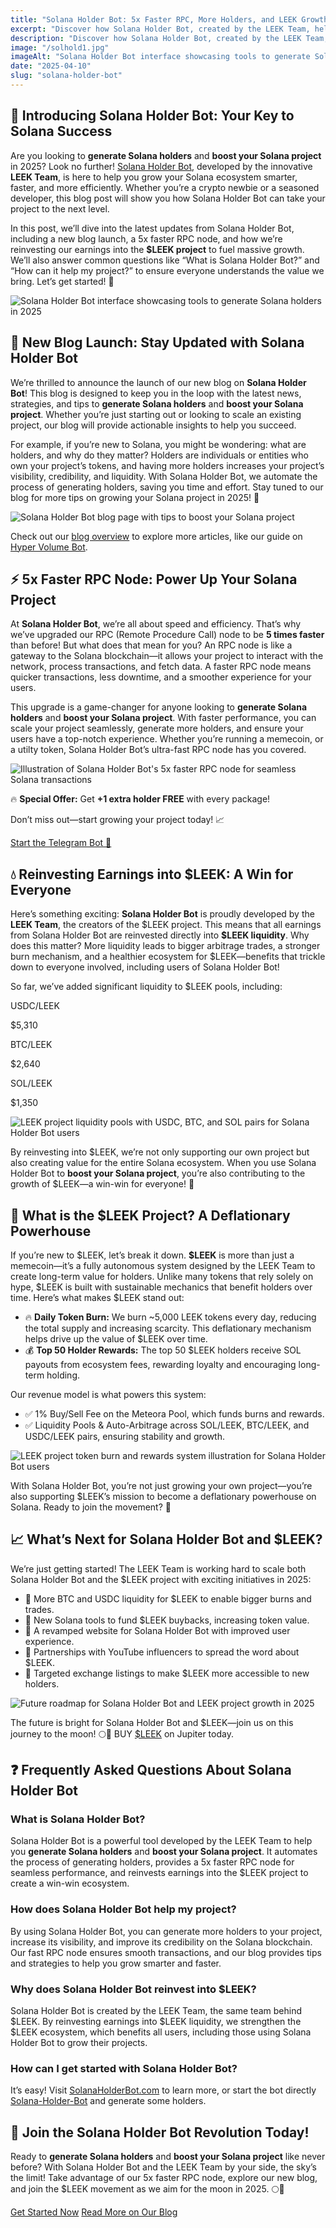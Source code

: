 ```yaml
---
title: "Solana Holder Bot: 5x Faster RPC, More Holders, and LEEK Growth in 2025"
excerpt: "Discover how Solana Holder Bot, created by the LEEK Team, helps you generate Solana holders and boost your Solana project with a 5x faster RPC, a new blog, and exciting $LEEK project updates."
description: "Discover how Solana Holder Bot, created by the LEEK Team, helps you generate Solana holders and boost your Solana project with a 5x faster RPC, a new blog, and exciting $LEEK project updates."
image: "/solhold1.jpg"
imageAlt: "Solana Holder Bot interface showcasing tools to generate Solana holders in 2025"
date: "2025-04-10"
slug: "solana-holder-bot"
---
```


<div class="space-y-8">
  <section class="bg-gray-800 p-6 rounded-lg shadow-lg">
    <h2 class="text-2xl font-bold text-white mb-4">🚀 Introducing Solana Holder Bot: Your Key to Solana Success</h2>
    <p class="text-gray-300 mb-4">
      Are you looking to <strong>generate Solana holders</strong> and <strong>boost your Solana project</strong> in 2025? Look no further! <a href="/" class="text-blue-400 hover:text-blue-300 underline">Solana Holder Bot</a>, developed by the innovative <strong>LEEK Team</strong>, is here to help you grow your Solana ecosystem smarter, faster, and more efficiently. Whether you’re a crypto newbie or a seasoned developer, this blog post will show you how Solana Holder Bot can take your project to the next level.
    </p>
    <p class="text-gray-300 mb-4">
      In this post, we’ll dive into the latest updates from Solana Holder Bot, including a new blog launch, a 5x faster RPC node, and how we’re reinvesting our earnings into the <strong>$LEEK project</strong> to fuel massive growth. We’ll also answer common questions like “What is Solana Holder Bot?” and “How can it help my project?” to ensure everyone understands the value we bring. Let’s get started! 🌟
    </p>
    <img src="/solhold5.jpg" alt="Solana Holder Bot interface showcasing tools to generate Solana holders in 2025" class="w-full h-auto rounded-lg mb-4" />
  </section>

  <section class="bg-gray-800 p-6 rounded-lg shadow-lg">
    <h2 class="text-2xl font-bold text-white mb-4">📝 New Blog Launch: Stay Updated with Solana Holder Bot</h2>
    <p class="text-gray-300 mb-4">
      We’re thrilled to announce the launch of our new blog on <strong>Solana Holder Bot</strong>! This blog is designed to keep you in the loop with the latest news, strategies, and tips to <strong>generate Solana holders</strong> and <strong>boost your Solana project</strong>. Whether you’re just starting out or looking to scale an existing project, our blog will provide actionable insights to help you succeed.
    </p>
    <p class="text-gray-300 mb-4">
      For example, if you’re new to Solana, you might be wondering: what are holders, and why do they matter? Holders are individuals or entities who own your project’s tokens, and having more holders increases your project’s visibility, credibility, and liquidity. With Solana Holder Bot, we automate the process of generating holders, saving you time and effort. Stay tuned to our blog for more tips on growing your Solana project in 2025! 🚀
    </p>
    <img src="/solhold6.jpg" alt="Solana Holder Bot blog page with tips to boost your Solana project" class="w-full h-auto rounded-lg mb-4" />
    <p class="text-gray-300">
      Check out our <a href="/blog" class="text-blue-400 hover:text-blue-300 underline">blog overview</a> to explore more articles, like our guide on <a href="/blog/hyper-volume-bot" class="text-blue-400 hover:text-blue-300 underline">Hyper Volume Bot</a>.
    </p>
  </section>

  <section class="bg-gray-800 p-6 rounded-lg shadow-lg">
    <h2 class="text-2xl font-bold text-white mb-4">⚡️ 5x Faster RPC Node: Power Up Your Solana Project</h2>
    <p class="text-gray-300 mb-4">
      At <strong>Solana Holder Bot</strong>, we’re all about speed and efficiency. That’s why we’ve upgraded our RPC (Remote Procedure Call) node to be <strong>5 times faster</strong> than before! But what does that mean for you? An RPC node is like a gateway to the Solana blockchain—it allows your project to interact with the network, process transactions, and fetch data. A faster RPC node means quicker transactions, less downtime, and a smoother experience for your users.
    </p>
    <p class="text-gray-300 mb-4">
      This upgrade is a game-changer for anyone looking to <strong>generate Solana holders</strong> and <strong>boost your Solana project</strong>. With faster performance, you can scale your project seamlessly, generate more holders, and ensure your users have a top-notch experience. Whether you’re running a memecoin, or a utilty token, Solana Holder Bot’s ultra-fast RPC node has you covered.
    </p>
    <img src="/solhold7.jpg" alt="Illustration of Solana Holder Bot's 5x faster RPC node for seamless Solana transactions" class="w-full h-auto rounded-lg mb-4" />
    <div class="bg-blue-900 p-4 rounded-lg">
      <p class="text-blue-300 font-semibold">
        🔥 <strong>Special Offer:</strong> Get <strong>+1 extra holder FREE</strong> with every package!
      </p>
      <p class="text-gray-300 mt-2">
        Don’t miss out—start growing your project today! 📈
      </p>
      <div class="mt-4 flex space-x-4">
        <a href="https://t.me/Degen_WG_bot" class="text-blue-400 hover:text-blue-300 underline">Start the Telegram Bot 💬</a>
      </div>
    </div>
  </section>

  <section class="bg-gray-800 p-6 rounded-lg shadow-lg">
    <h2 class="text-2xl font-bold text-white mb-4">💧 Reinvesting Earnings into $LEEK: A Win for Everyone</h2>
    <p class="text-gray-300 mb-4">
      Here’s something exciting: <strong>Solana Holder Bot</strong> is proudly developed by the <strong>LEEK Team</strong>, the creators of the $LEEK project. This means that all earnings from Solana Holder Bot are reinvested directly into <strong>$LEEK liquidity</strong>. Why does this matter? More liquidity leads to bigger arbitrage trades, a stronger burn mechanism, and a healthier ecosystem for $LEEK—benefits that trickle down to everyone involved, including users of Solana Holder Bot!
    </p>
    <p class="text-gray-300 mb-4">
      So far, we’ve added significant liquidity to $LEEK pools, including:
    </p>
    <div class="grid grid-cols-1 sm:grid-cols-3 gap-4 mb-4">
      <div class="bg-gray-700 p-4 rounded-lg text-center">
        <p class="text-blue-400 font-semibold">USDC/LEEK</p>
        <p class="text-gray-300">$5,310</p>
      </div>
      <div class="bg-gray-700 p-4 rounded-lg text-center">
        <p class="text-blue-400 font-semibold">BTC/LEEK</p>
        <p class="text-gray-300">$2,640</p>
      </div>
      <div class="bg-gray-700 p-4 rounded-lg text-center">
        <p class="text-blue-400 font-semibold">SOL/LEEK</p>
        <p class="text-gray-300">$1,350</p>
      </div>
    </div>
    <img src="/solhold4.jpg" alt="LEEK project liquidity pools with USDC, BTC, and SOL pairs for Solana Holder Bot users" class="w-full h-auto rounded-lg mb-4" />
    <p class="text-gray-300">
      By reinvesting into $LEEK, we’re not only supporting our own project but also creating value for the entire Solana ecosystem. When you use Solana Holder Bot to <strong>boost your Solana project</strong>, you’re also contributing to the growth of $LEEK—a win-win for everyone! 🌱
    </p>
  </section>

  <section class="bg-gray-800 p-6 rounded-lg shadow-lg">
    <h2 class="text-2xl font-bold text-white mb-4">🌱 What is the $LEEK Project? A Deflationary Powerhouse</h2>
    <p class="text-gray-300 mb-4">
      If you’re new to $LEEK, let’s break it down. <strong>$LEEK</strong> is more than just a memecoin—it’s a fully autonomous system designed by the LEEK Team to create long-term value for holders. Unlike many tokens that rely solely on hype, $LEEK is built with sustainable mechanics that benefit holders over time. Here’s what makes $LEEK stand out:
    </p>
    <ul class="list-none space-y-2 text-gray-300 mb-4">
      <li class="flex items-start">
        <span class="text-blue-400 mr-2">🔥</span> <strong>Daily Token Burn:</strong> We burn ~5,000 LEEK tokens every day, reducing the total supply and increasing scarcity. This deflationary mechanism helps drive up the value of $LEEK over time.
      </li>
      <li class="flex items-start">
        <span class="text-blue-400 mr-2">💰</span> <strong>Top 50 Holder Rewards:</strong> The top 50 $LEEK holders receive SOL payouts from ecosystem fees, rewarding loyalty and encouraging long-term holding.
      </li>
    </ul>
    <p class="text-gray-300 mb-4">
      Our revenue model is what powers this system:
    </p>
    <ul class="list-none space-y-2 text-gray-300 mb-4">
      <li class="flex items-start">
        <span class="text-blue-400 mr-2">✅</span> 1% Buy/Sell Fee on the Meteora Pool, which funds burns and rewards.
      </li>
      <li class="flex items-start">
        <span class="text-blue-400 mr-2">✅</span> Liquidity Pools & Auto-Arbitrage across SOL/LEEK, BTC/LEEK, and USDC/LEEK pairs, ensuring stability and growth.
      </li>
    </ul>
    <img src="/solhold3.jpg" alt="LEEK project token burn and rewards system illustration for Solana Holder Bot users" class="w-full h-auto rounded-lg mb-4" />
    <p class="text-gray-300">
      With Solana Holder Bot, you’re not just growing your own project—you’re also supporting $LEEK’s mission to become a deflationary powerhouse on Solana. Ready to join the movement? 🚀
    </p>
  </section>

  <section class="bg-gray-800 p-6 rounded-lg shadow-lg">
    <h2 class="text-2xl font-bold text-white mb-4">📈 What’s Next for Solana Holder Bot and $LEEK?</h2>
    <p class="text-gray-300 mb-4">
      We’re just getting started! The LEEK Team is working hard to scale both Solana Holder Bot and the $LEEK project with exciting initiatives in 2025:
    </p>
    <ul class="list-none space-y-2 text-gray-300 mb-4">
      <li class="flex items-start">
        <span class="text-blue-400 mr-2">🔹</span> More BTC and USDC liquidity for $LEEK to enable bigger burns and trades.
      </li>
      <li class="flex items-start">
        <span class="text-blue-400 mr-2">🔹</span> New Solana tools to fund $LEEK buybacks, increasing token value.
      </li>
      <li class="flex items-start">
        <span class="text-blue-400 mr-2">🔹</span> A revamped website for Solana Holder Bot with improved user experience.
      </li>
      <li class="flex items-start">
        <span class="text-blue-400 mr-2">🔹</span> Partnerships with YouTube influencers to spread the word about $LEEK.
      </li>
      <li class="flex items-start">
        <span class="text-blue-400 mr-2">🔹</span> Targeted exchange listings to make $LEEK more accessible to new holders.
      </li>
    </ul>
    <img src="/solhold2.jpg" alt="Future roadmap for Solana Holder Bot and LEEK project growth in 2025" class="w-full h-auto rounded-lg mb-4" />
    <p class="text-gray-300">
      The future is bright for Solana Holder Bot and $LEEK—join us on this journey to the moon! 🌕🚀 BUY <a href="https://jup.ag/swap/SOL-Fdp3GvvkJZkaKLF7DBwLs5Ar1xeNgg4sPR3LCoSgXn58" class="text-blue-400 hover:text-blue-300 underline">$LEEK</a> on Jupiter today.
    </p>
  </section>

  <section class="bg-gray-800 p-6 rounded-lg shadow-lg">
    <h2 class="text-2xl font-bold text-white mb-4">❓ Frequently Asked Questions About Solana Holder Bot</h2>
    <h3 class="text-xl font-semibold text-white mb-2">What is Solana Holder Bot?</h3>
    <p class="text-gray-300 mb-4">
      Solana Holder Bot is a powerful tool developed by the LEEK Team to help you <strong>generate Solana holders</strong> and <strong>boost your Solana project</strong>. It automates the process of generating holders, provides a 5x faster RPC node for seamless performance, and reinvests earnings into the $LEEK project to create a win-win ecosystem.
    </p>
    <h3 class="text-xl font-semibold text-white mb-2">How does Solana Holder Bot help my project?</h3>
    <p class="text-gray-300 mb-4">
      By using Solana Holder Bot, you can generate more holders to your project, increase its visibility, and improve its credibility on the Solana blockchain. Our fast RPC node ensures smooth transactions, and our blog provides tips and strategies to help you grow smarter and faster.
    </p>
    <h3 class="text-xl font-semibold text-white mb-2">Why does Solana Holder Bot reinvest into $LEEK?</h3>
    <p class="text-gray-300 mb-4">
      Solana Holder Bot is created by the LEEK Team, the same team behind $LEEK. By reinvesting earnings into $LEEK liquidity, we strengthen the $LEEK ecosystem, which benefits all users, including those using Solana Holder Bot to grow their projects.
    </p>
    <h3 class="text-xl font-semibold text-white mb-2">How can I get started with Solana Holder Bot?</h3>
    <p class="text-gray-300">
      It’s easy! Visit <a href="http://solanaholderbot.com" class="text-blue-400 hover:text-blue-300 underline">SolanaHolderBot.com</a> to learn more, or start the bot directly <a href="https://t.me/Degen_WG_bot" class="text-blue-400 hover:text-blue-300 underline">Solana-Holder-Bot</a> and generate some holders.
    </p>
  </section>

  <section class="bg-gray-800 p-6 rounded-lg shadow-lg">
    <h2 class="text-2xl font-bold text-white mb-4">🎯 Join the Solana Holder Bot Revolution Today!</h2>
    <p class="text-gray-300 mb-4">
      Ready to <strong>generate Solana holders</strong> and <strong>boost your Solana project</strong> like never before? With Solana Holder Bot and the LEEK Team by your side, the sky’s the limit! Take advantage of our 5x faster RPC node, explore our new blog, and join the $LEEK movement as we aim for the moon in 2025. 🌕🚀
    </p>
    <div class="mt-4 flex space-x-4">
      <a href="http://solanaholderbot.com" class="text-blue-400 hover:text-blue-300 underline">Get Started Now</a>
      <a href="/blog" class="text-blue-400 hover:text-blue-300 underline">Read More on Our Blog</a>
    </div>
  </section>
</div>